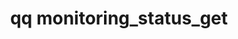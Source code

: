---
category: monitoring
command: monitoring_status_get
keywords: qq, qq_cli, monitoring_status_get
optional_options: []
permalink: /qq-cli-command-guide/monitoring/monitoring_status_get.html
positional_options: []
sidebar: qq_cli_command_reference_sidebar
summary: This section explains how to use the <code>qq monitoring_status_get</code>
  command.
synopsis: Get current monitoring status.
title: qq monitoring_status_get
usage: qq monitoring_status_get [-h]

---